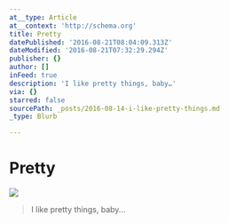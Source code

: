 ```yaml
---
at__type: Article
at__context: 'http://schema.org'
title: Pretty
datePublished: '2016-08-21T08:04:09.313Z'
dateModified: '2016-08-21T07:32:29.294Z'
publisher: {}
author: []
inFeed: true
description: 'I like pretty things, baby…'
via: {}
starred: false
sourcePath: _posts/2016-08-14-i-like-pretty-things.md
_type: Blurb

---
```

# Pretty
![](https://the-grid-user-content.s3-us-west-2.amazonaws.com/6d93799e-c015-4b41-b36e-8882b6f59764.jpg)

> I like pretty things, baby...